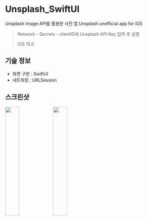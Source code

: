 # Unsplash_SwiftUI
Unsplash Image API를 활용한 사진 앱
Unsplash unofficial app for iOS

> Network - Secrets - clientID에 Unsplash API Key 입력 후 실행

> iOS 15.0

## 기술 정보
- 화면 구현 : SwiftUI
- 네트워킹 : URLSession

## 스크린샷
<p>
    <img src="https://github.com/hhhan0315/Unsplash_SwiftUI/blob/main/screenshot/screenshot1.gif" width="30%"/>
    <img src="https://github.com/hhhan0315/Unsplash_SwiftUI/blob/main/screenshot/screenshot2.gif" width="30%"/>
</p>
